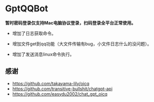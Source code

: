 # GptQQBot
**暂时密码登录仅支持Mac电脑协议登录，扫码登录全平台正常使用。**
 - 增加了日志获取命令。

-  增加文件get到qq功能（大文件传输有bug，小文件日志什么的没问题）。

 - 增加了发送消息linux命令执行。
 
 
 
 
 
 
 
 
## 感谢

- https://github.com/takayama-lily/oicq
- https://github.com/transitive-bullshit/chatgpt-api
- https://github.com/easydu2002/chat_gpt_oicq
